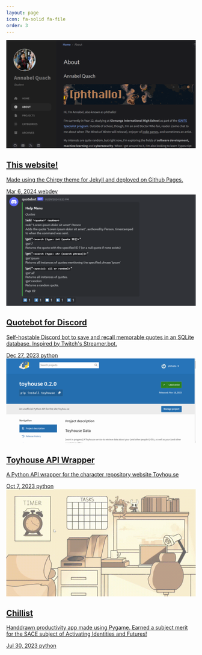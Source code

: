```yaml
---
layout: page
icon: fa-solid fa-file
order: 3
---
```

<div id="post-list" class="flex-grow-1 px-xl-1">
    <article class="card-wrapper card">
        <a href="https://github.com/phthallo/phthallo.github.io" class="post-preview row g-0 flex-md-row-reverse">
            <img class ="" src="/assets/img/project-website.png">
            <div class="col-md-12">
                <div class="card-body d-flex flex-column">
                    <h1 class="card-title my-2 mt-md-0">
                        This website!
                    </h1>
                    <div class="card-text content mt-0 mb-3">
                        <p> Made using the Chirpy theme for Jekyll and deployed on Github Pages.</p>
                    </div>
                    <div class="post-meta flex-grow-1 d-flex align-items-end">
                        <div class="me-auto">
                            <i class="far fa-calendar fa-fw me-1"></i>
                            <time>Mar 6, 2024</time> 
                            <i class="fa-solid fa-tag fa-fw me-1"></i> 
                            <span class="categories"> webdev </span>
                        </div>
                    </div>
                </div>
            </div>
        </a>
    </article>
 <article class="card-wrapper card">
        <a href="https://github.com/phthallo/quotebot" class="post-preview row g-0 flex-md-row-reverse">
            <img class ="" src="/assets/img/project-bot.png">
            <div class="col-md-12">
                <div class="card-body d-flex flex-column">
                    <h1 class="card-title my-2 mt-md-0">
                        Quotebot for Discord
                    </h1>
                    <div class="card-text content mt-0 mb-3">
                        <p> Self-hostable Discord bot to save and recall memorable quotes in an SQLite database. Inspired by Twitch's Streamer.bot. </p>
                    </div>
                    <div class="post-meta flex-grow-1 d-flex align-items-end">
                        <div class="me-auto">
                            <i class="far fa-calendar fa-fw me-1"></i>
                            <time>Dec 27, 2023</time> 
                            <i class="fa-solid fa-tag fa-fw me-1"></i> 
                            <span class="categories"> python </span>
                        </div>
                    </div>
                </div>
            </div>
        </a>
    </article>
    <article class="card-wrapper card">
        <a href="https://github.com/phthallo/toyhouse-data" class="post-preview row g-0 flex-md-row-reverse">
        <img class = "" src = "/assets/img/project-toyhouse.png">
            <div class="col-md-12">
                <div class="card-body d-flex flex-column">
                    <h1 class="card-title my-2 mt-md-0">
                        Toyhouse API Wrapper
                    </h1>
                    <div class="card-text content mt-0 mb-3">
                        <p> A Python API wrapper for the character repository website Toyhou.se </p>
                    </div>
                    <div class="post-meta flex-grow-1 d-flex align-items-end">
                        <div class="me-auto">
                            <i class="far fa-calendar fa-fw me-1"></i>
                            <time>Oct 7, 2023</time> 
                            <i class="fa-solid fa-tag fa-fw me-1"></i> 
                            <span class="categories"> python </span>
                        </div>
                    </div>
                </div>
            </div>
        </a>
    </article>
    <article class="card-wrapper card">
        <a href="https://github.com/phthallo/phthallo.github.io" class="post-preview row g-0 flex-md-row-reverse">
            <img class ="" src="/assets/img/project-chillist.gif">
            <div class="col-md-12">
                <div class="card-body d-flex flex-column">
                    <h1 class="card-title my-2 mt-md-0">
                        Chillist
                    </h1>
                    <div class="card-text content mt-0 mb-3">
                        <p> Handdrawn productivity app made using Pygame. Earned a subject merit for the SACE subject of Activating Identities and Futures!</p>
                    </div>
                    <div class="post-meta flex-grow-1 d-flex align-items-end">
                        <div class="me-auto">
                            <i class="far fa-calendar fa-fw me-1"></i>
                            <time>Jul 30, 2023</time> 
                            <i class="fa-solid fa-tag fa-fw me-1"></i> 
                            <span class="categories"> python </span>
                        </div>
                    </div>
                </div>
            </div>
        </a>
    </article>
</div>